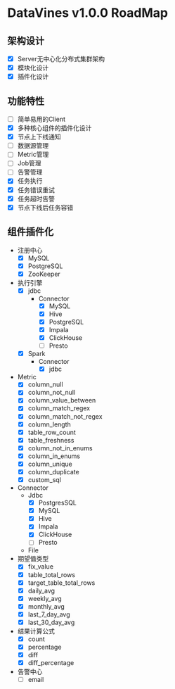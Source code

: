 # DataVines v1.0.0 RoadMap

## 架构设计
- [X] Server无中心化分布式集群架构
- [X] 模块化设计
- [X] 插件化设计
## 功能特性
- [ ] 简单易用的Client
- [X] 多种核心组件的插件化设计
- [X] 节点上下线通知
- [ ] 数据源管理
- [ ] Metric管理
- [ ] Job管理
- [ ] 告警管理
- [X] 任务执行
- [X] 任务错误重试
- [X] 任务超时告警
- [X] 节点下线后任务容错

## 组件插件化
- 注册中心
    - [X] MySQL
    - [X] PostgreSQL
    - [X] ZooKeeper
- 执行引擎
    - [X] jdbc
        - Connector
            - [X] MySQL
            - [X] Hive
            - [X] PostgreSQL
            - [X] Impala
            - [X] ClickHouse
            - [ ] Presto
    - [X] Spark
        - Connector
            - [X] jdbc
- Metric
    - [X] column_null
    - [X] column_not_null
    - [X] column_value_between
    - [X] column_match_regex
    - [X] column_match_not_regex
    - [X] column_length
    - [X] table_row_count
    - [X] table_freshness
    - [X] column_not_in_enums
    - [X] column_in_enums
    - [X] column_unique
    - [X] column_duplicate
    - [X] custom_sql
- Connector
    - Jdbc
        - [X] PostgresSQL
        - [X] MySQL
        - [X] Hive
        - [X] Impala
        - [X] ClickHouse
        - [ ] Presto
    - File
- 期望值类型
    - [X] fix_value
    - [X] table_total_rows
    - [X] target_table_total_rows
    - [X] daily_avg
    - [X] weekly_avg
    - [X] monthly_avg
    - [X] last_7_day_avg
    - [X] last_30_day_avg
- 结果计算公式
    - [X] count
    - [X] percentage
    - [X] diff
    - [X] diff_percentage
- 告警中心
    - [ ] email